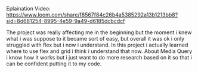 Eplaination Video: https://www.loom.com/share/f8567f84c26b4a5385292a13b1213bb8?sid=8d681254-8995-4e59-9a49-d6185dcbcdcf


The project was really affecting me in the beginning but the moment i knew what i was suppose to it became sort of easy, but overall it was ok i only struggled with flex but i now i understand. In this project i actually learned where to use flex and grid i think i understand that now. About Media Query i know how it works but i just want to do more research based on it so that i can be confident putting it to my code.